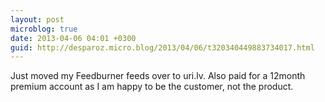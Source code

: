 ```yaml
---
layout: post
microblog: true
date: 2013-04-06 04:01 +0300
guid: http://desparoz.micro.blog/2013/04/06/t320340449883734017.html
---
```

Just moved my Feedburner feeds over to uri.lv. Also paid for a 12month premium account as I am happy to be the customer, not the product.
